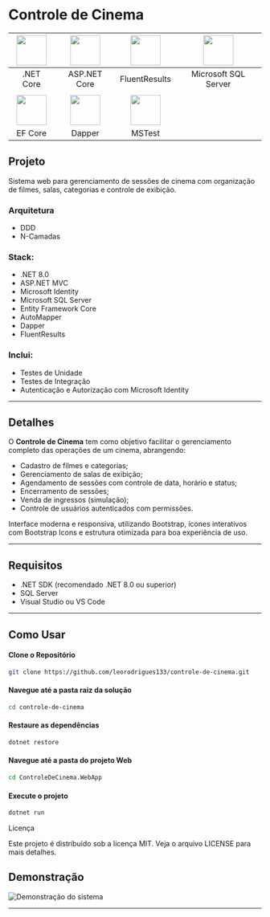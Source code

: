 ﻿# Controle de Cinema 

<div align="center">

| <img width="60" src="https://user-images.githubusercontent.com/25181517/121405754-b4f48f80-c95d-11eb-8893-fc325bde617f.png"> | <img width="60" src="https://miro.medium.com/v2/resize:fit:300/0*cdEEkdP1WAuz-Xkb.png"> | <img width="60" src="https://raw.githubusercontent.com/altmann/FluentResults/master/resources/icons/FluentResults-Icon-64.png"> | <img width="60" src="https://rodrigoesilva.wordpress.com/wp-content/uploads/2011/04/sqlserver_sql_server_2008_logo.png"> |
|:---:|:---:|:---:|:---:|
| .NET Core | ASP.NET Core | FluentResults | Microsoft SQL Server |
||
| <img width="60" src="https://www.infoport.es/wp-content/uploads/2023/09/entity-core.png"> | <img width="60" src="https://api.nuget.org/v3-flatcontainer/dapper/2.1.35/icon"> | <img width="60" src="https://www.lambdatest.com/blog/wp-content/uploads/2021/03/MSTest.png"> |
| EF Core | Dapper | MSTest |

</div>

## Projeto

Sistema web para gerenciamento de sessões de cinema com organização de filmes, salas, categorias e controle de exibição.

### Arquitetura
- DDD
- N-Camadas

### Stack:
- .NET 8.0
- ASP.NET MVC
- Microsoft Identity
- Microsoft SQL Server
- Entity Framework Core
- AutoMapper
- Dapper
- FluentResults

### Inclui:
- Testes de Unidade
- Testes de Integração
- Autenticação e Autorização com Microsoft Identity

---

## Detalhes

O **Controle de Cinema** tem como objetivo facilitar o gerenciamento completo das operações de um cinema, abrangendo:

- Cadastro de filmes e categorias;
- Gerenciamento de salas de exibição;
- Agendamento de sessões com controle de data, horário e status;
- Encerramento de sessões;
- Venda de ingressos (simulação);
- Controle de usuários autenticados com permissões.

Interface moderna e responsiva, utilizando Bootstrap, ícones interativos com Bootstrap Icons e estrutura otimizada para boa experiência de uso.

---

## Requisitos

- .NET SDK (recomendado .NET 8.0 ou superior)
- SQL Server
- Visual Studio ou VS Code

---

## Como Usar

#### Clone o Repositório
```bash
git clone https://github.com/leorodrigues133/controle-de-cinema.git
````
#### Navegue até a pasta raiz da solução

```bash
cd controle-de-cinema
````
#### Restaure as dependências

```bash
dotnet restore
````
#### Navegue até a pasta do projeto Web

```bash
cd ControleDeCinema.WebApp
````
#### Execute o projeto

```bash
dotnet run
````

Licença

Este projeto é distribuído sob a licença MIT. Veja o arquivo LICENSE para mais detalhes.

## Demonstração

![Demonstração do sistema]([https://github.com/leorodrigues133/controle-de-cinema/blob/main/ControleDeCinema.WebApp/wwwroot/img/apresentacao.gif](https://github.com/LeoRodrigues133/Controle-de-Cinema-Estudos/blob/master/ControleDeCinema.WebApp/wwwroot/img/apresentacao.gif)?raw=true)

---
